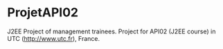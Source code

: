 ProjetAPI02
===========

J2EE Project of management trainees. 
Project for API02 (J2EE course) in UTC (http://www.utc.fr), France.

